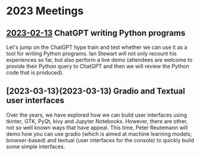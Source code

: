 
# 2023 Meetings

## [2023-02-13](2023-02-13) ChatGPT writing Python programs

Let's jump on the ChatGPT hype train and test whether we can use it as a tool for writing Python programs. Ian Stewart will not only recount his experiences so far, but also perform a live demo (attendees are welcome to provide their Python query to ChatGPT and then we will review the Python code that is produced).


## [2023-03-13}(2023-03-13) Gradio and Textual user interfaces

Over the years, we have explored how we can build user interfaces using tkinter, GTK, PyQt, kivy and Jupyter Notebooks. However, there are other, not so well known ways that have appeal.
This time, Peter Reutemann will demo how you can use gradio (which is aimed at machine learning models; browser-based) and textual (user interfaces for the console) to quickly build some simple interfaces.

